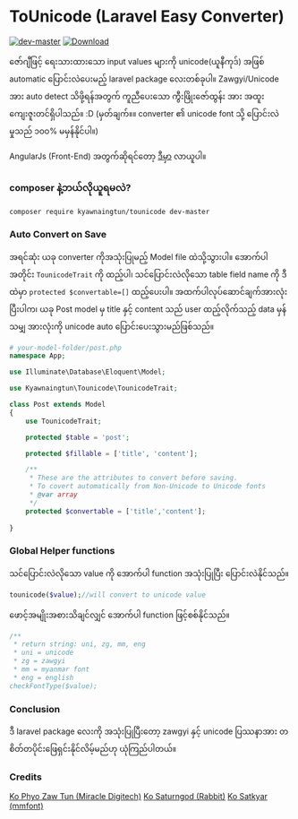 # ToUnicode (Laravel Easy Converter)
[![dev-master](https://img.shields.io/packagist/v/kyawnaingtun/tounicode.svg)](https://packagist.org/packages/kyawnaingtun/tounicode)
[![Download](https://img.shields.io/packagist/dt/kyawnaingtun/tounicode.svg)](https://packagist.org/packages/kyawnaingtun/tounicode)

ဇော်ဂျီဖြင့် ရေးသားထားသော input values များကို unicode(ယူနီကုဒ်) အဖြစ် automatic ပြောင်းလဲပေးမည့် laravel package လေးတစ်ခုပါ။ Zawgyi/Unicode အား auto detect သိဖို့ရန်အတွက် ကူညီပေးသော ကွီးဖြိုးဇော်ထွန်း အား အထူးကျေးဇူးတင်ရှိပါသည်။ :D (မှတ်ချက်။။ converter ၏ unicode font သို့ ပြောင်းလဲမှုသည် ၁၀၀% မမှန်နိုင်ပါ။)

AngularJs (Front-End) အတွက်ဆိုရင်တော့ [ဒီမှာ](https://github.com/KyawNaingTun/ng-z2u-converter) လာယူပါ။

### composer နဲ့ဘယ်လိုယူရမလဲ?
```composer require kyawnaingtun/tounicode dev-master```

### Auto Convert on Save
အရင်ဆုံး ယခု converter ကိုအသုံးပြုမည့် Model file ထဲသို့သွားပါ။ အောက်ပါအတိုင်း ```TounicodeTrait``` ကို ထည့်ပါ၊ သင်ပြောင်းလဲလိုသော table field name ကို ဒီထဲမှာ ```protected $convertable=[]``` ထည့်ပေးပါ။ အထက်ပါလုပ်ဆောင်ချက်အားလုံးပြီးပါက၊ ယခု Post model မှ title နှင့် content သည် user ထည့်လိုက်သည့် data မှန်သမျှ အားလုံးကို unicode auto ပြောင်းပေးသွားမည်ဖြစ်သည်။
```php
# your-model-folder/post.php
namespace App;

use Illuminate\Database\Eloquent\Model;

use Kyawnaingtun\Tounicode\TounicodeTrait;

class Post extends Model
{
    use TounicodeTrait;

    protected $table = 'post';

    protected $fillable = ['title', 'content'];

    /**
     * These are the attributes to convert before saving.
     * To covert automatically from Non-Unicode to Unicode fonts
     * @var array
     */
    protected $convertable = ['title','content'];
    
}
```
### Global Helper functions
သင်ပြောင်းလဲလိုသော value ကို အောက်ပါ function အသုံးပြုပြီး ပြောင်းလဲနိုင်သည်။
```php
tounicode($value);//will convert to unicode value
```
ဖောင့်အမျိုးအစားသိချင်လျှင် အောက်ပါ function ဖြင့်စစ်နိုင်သည်။
```php
/**
 * return string: uni, zg, mm, eng
 * uni = unicode
 * zg = zawgyi
 * mm = myanmar font
 * eng = english
checkFontType($value);
```
### Conclusion
ဒီ laravel package လေးကို အသုံးပြုပြီးတော့ zawgyi နှင့် unicode ပြဿနာအား တစိတ်တပိုင်းဖြေရှင်းနိုင်လိမ့်မည်ဟု ယုံကြည်ပါတယ်။ 


### Credits
[Ko Phyo Zaw Tun (Miracle Digitech)](https://www.facebook.com/PhyoZawTun)
[Ko Saturngod (Rabbit)](https://github.com/Rabbit-Converter/Rabbit)
[Ko Satkyar (mmfont)](https://github.com/setkyar/mmfont)
